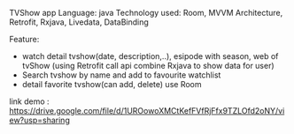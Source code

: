 TVShow app
Language: java
Technology used: Room, MVVM Architecture, Retrofit, Rxjava, Livedata, DataBinding 

Feature: 
- watch detail tvshow(date, description,..), esipode with season, web of tvShow
(using Retrofit call api combine Rxjava to show data for user)
- Search tvshow by name and add to favourite watchlist
- detail favorite tvshow(can add, delete) use Room

link demo : https://drive.google.com/file/d/1UROowoXMCtKefFVfRjFfx9TZLOfd2oNY/view?usp=sharing
